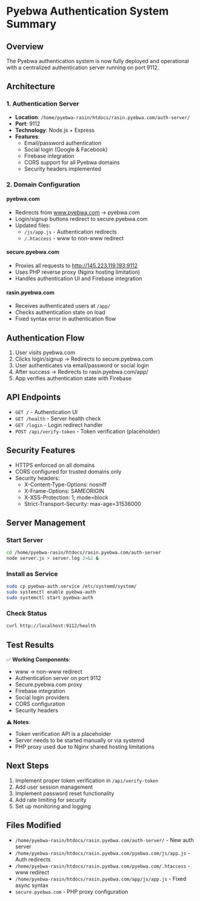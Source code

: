 # Pyebwa Authentication System Summary

## Overview
The Pyebwa authentication system is now fully deployed and operational with a centralized authentication server running on port 9112.

## Architecture

### 1. **Authentication Server**
- **Location**: `/home/pyebwa-rasin/htdocs/rasin.pyebwa.com/auth-server/`
- **Port**: 9112
- **Technology**: Node.js + Express
- **Features**:
  - Email/password authentication
  - Social login (Google & Facebook)
  - Firebase integration
  - CORS support for all Pyebwa domains
  - Security headers implemented

### 2. **Domain Configuration**

#### pyebwa.com
- Redirects from www.pyebwa.com → pyebwa.com
- Login/signup buttons redirect to secure.pyebwa.com
- Updated files:
  - `/js/app.js` - Authentication redirects
  - `/.htaccess` - www to non-www redirect

#### secure.pyebwa.com
- Proxies all requests to http://145.223.119.193:9112
- Uses PHP reverse proxy (Nginx hosting limitation)
- Handles authentication UI and Firebase integration

#### rasin.pyebwa.com
- Receives authenticated users at `/app/`
- Checks authentication state on load
- Fixed syntax error in authentication flow

## Authentication Flow

1. User visits pyebwa.com
2. Clicks login/signup → Redirects to secure.pyebwa.com
3. User authenticates via email/password or social login
4. After success → Redirects to rasin.pyebwa.com/app/
5. App verifies authentication state with Firebase

## API Endpoints

- `GET /` - Authentication UI
- `GET /health` - Server health check
- `GET /login` - Login redirect handler
- `POST /api/verify-token` - Token verification (placeholder)

## Security Features

- HTTPS enforced on all domains
- CORS configured for trusted domains only
- Security headers:
  - X-Content-Type-Options: nosniff
  - X-Frame-Options: SAMEORIGIN
  - X-XSS-Protection: 1; mode=block
  - Strict-Transport-Security: max-age=31536000

## Server Management

### Start Server
```bash
cd /home/pyebwa-rasin/htdocs/rasin.pyebwa.com/auth-server
node server.js > server.log 2>&1 &
```

### Install as Service
```bash
sudo cp pyebwa-auth.service /etc/systemd/system/
sudo systemctl enable pyebwa-auth
sudo systemctl start pyebwa-auth
```

### Check Status
```bash
curl http://localhost:9112/health
```

## Test Results

✅ **Working Components**:
- www → non-www redirect
- Authentication server on port 9112
- Secure.pyebwa.com proxy
- Firebase integration
- Social login providers
- CORS configuration
- Security headers

⚠️ **Notes**:
- Token verification API is a placeholder
- Server needs to be started manually or via systemd
- PHP proxy used due to Nginx shared hosting limitations

## Next Steps

1. Implement proper token verification in `/api/verify-token`
2. Add user session management
3. Implement password reset functionality
4. Add rate limiting for security
5. Set up monitoring and logging

## Files Modified

- `/home/pyebwa-rasin/htdocs/rasin.pyebwa.com/auth-server/` - New auth server
- `/home/pyebwa-rasin/htdocs/rasin.pyebwa.com/pyebwa.com/js/app.js` - Auth redirects
- `/home/pyebwa-rasin/htdocs/rasin.pyebwa.com/pyebwa.com/.htaccess` - www redirect
- `/home/pyebwa-rasin/htdocs/rasin.pyebwa.com/app/js/app.js` - Fixed async syntax
- `secure.pyebwa.com` - PHP proxy configuration